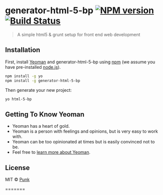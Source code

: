 # generator-html-5-bp [![NPM version][npm-image]][npm-url] [![Build Status][travis-image]][travis-url]
> A simple html5 &amp; grunt setup for front end web development

## Installation

First, install [Yeoman](http://yeoman.io) and generator-html-5-bp using [npm](https://www.npmjs.com/) (we assume you have pre-installed [node.js](https://nodejs.org/)).

```bash
npm install -g yo
npm install -g generator-html-5-bp
```

Then generate your new project:

```bash
yo html-5-bp
```

## Getting To Know Yeoman

 * Yeoman has a heart of gold.
 * Yeoman is a person with feelings and opinions, but is very easy to work with.
 * Yeoman can be too opinionated at times but is easily convinced not to be.
 * Feel free to [learn more about Yeoman](http://yeoman.io/).

## License

MIT © [Punk]()


[npm-image]: https://badge.fury.io/js/generator-html-5-bp.svg
[npm-url]: https://npmjs.org/package/generator-html-5-bp
[travis-image]: https://travis-ci.org/PUNKZA/generator-html-5-bp.svg?branch=master
[travis-url]: https://travis-ci.org/PUNKZA/generator-html-5-bp
=======
